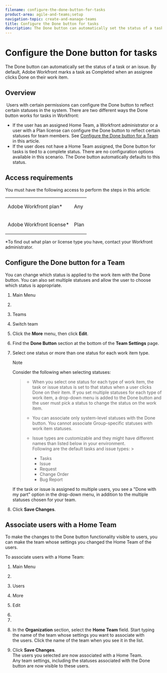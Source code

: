 ```yaml
---
filename: configure-the-done-button-for-tasks
product-area: agile-and-teams;setup
navigation-topic: create-and-manage-teams
title: Configure the Done button for tasks
description: The Done button can automatically set the status of a task or an issue. By default, Adobe Workfront marks a task as Completed when an assignee clicks Done on their work item.
---
```


# Configure the Done button for tasks

The Done button can automatically set the status of a task or an issue. By default, Adobe Workfront&nbsp;marks a task as Completed when an assignee clicks Done on their work item.

## Overview

&nbsp;Users with certain permissions can configure the Done button to reflect certain statuses in the system. There are two different ways the Done button works for tasks in Workfront:

* If the user has an assigned Home Team, a Workfront administrator or a user with a Plan license can configure the Done button to reflect certain statuses for team members. See [Configure the Done button for a Team](#configur) in this article.
* If the user does not have a Home Team assigned, the Done button for tasks is tied to a complete status. There are no configuration options available in this scenario. The Done button automatically defaults to this status.

## Access requirements

You must have the following access to perform the steps in this article:

<table cellspacing="0"> 
 <col> 
 </col> 
 <col> 
 </col> 
 <tbody> 
  <tr> 
   <td role="rowheader">Adobe Workfront plan*</td> 
   <td> <p>Any</p> </td> 
  </tr> 
  <tr> 
   <td role="rowheader">Adobe Workfront license*</td> 
   <td> <p>Plan </p> </td> 
  </tr> 
 </tbody> 
</table>

&#42;To find out what plan or license type you have, contact your Workfront administrator.

## Configure the Done button for a Team

You can change which status is applied to the work item with the Done button. You can also set multiple statuses and allow the user to choose which status is appropriate.

1. Main Menu
1. 
1. Teams
1. Switch team
1. Click the **More** menu, then click **Edit**. 

1. Find the **Done Button** section at the bottom of the **Team Settings** page.

1. Select one status or more than one status for each work item type.

   >[!NOTE]
   >
   >Consider the following when selecting statuses:  

   >
   >  
   >  
   >  * When you select one status for each type of work item, the task or issue status is set to that status when a user clicks Done on their&nbsp;item.&nbsp;If you set multiple statuses for each type of work item, a drop-down menu is added to the Done button and the user must pick a status to change the status on the work item.  
   >  * You can associate only system-level statuses with the Done button. You cannot associate Group-specific statuses with work item statuses.
   >  * Issue types are customizable and they might have different names than listed below in your environment.  
   >    Following&nbsp;are the default tasks and issue types:   >  
   >    
   >    
   >    * Tasks
   >    * Issue
   >    * Request
   >    * Change Order
   >    * Bug Report
   >    
   >    
   >  
   >  
   >

   If the task or issue is assigned to multiple users, you see a "Done with my part" option in the drop-down menu, in addition to the multiple statuses chosen for your team.  

1. Click **Save Changes**.

## Associate users with a Home Team

To make the changes to the Done button functionality visible to users, you can make the team whose settings you changed the Home Team of the users.&nbsp;

To associate users with a Home Team:

1. Main Menu
1. 
1. Users
1. More
1. Edit
1. 
1. 
1. In the **Organization** section, select&nbsp;the **Home Team** field. Start typing the name of the team whose settings you want to associate with the&nbsp;users. Click the name of the team when you see it in the list.

1. Click **Save Changes**.  
   The&nbsp;users you selected are now associated with a&nbsp;Home Team. &nbsp;  
   Any team settings, including the statuses associated with the Done button are now visible to these users.&nbsp;

